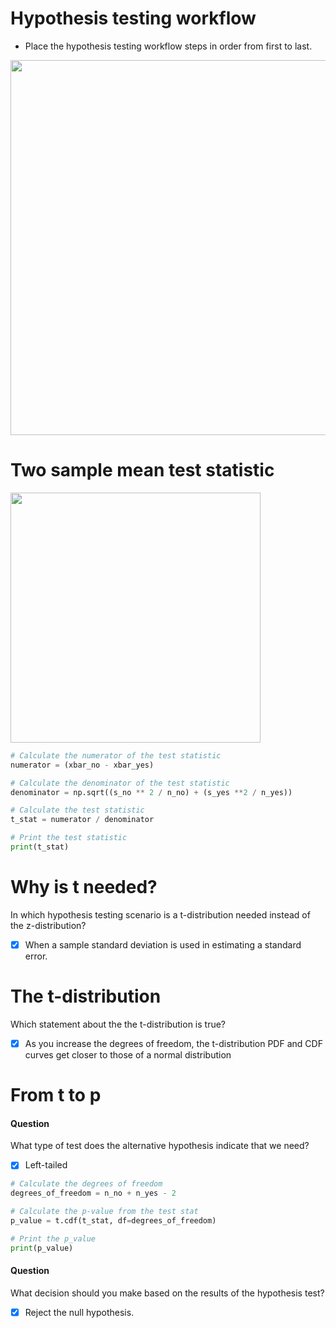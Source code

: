 # Hypothesis testing workflow
- Place the hypothesis testing workflow steps in order from first to last.
<img src="https://user-images.githubusercontent.com/51888893/212311586-97b68a15-5e09-4543-b19f-b20426e1fcb6.png" width=600px>

# Two sample mean test statistic
<img src="https://user-images.githubusercontent.com/51888893/212313025-f808a8ee-030c-4918-b6b2-2b9079d3b4bd.png" width=400px>

```py
# Calculate the numerator of the test statistic
numerator = (xbar_no - xbar_yes)

# Calculate the denominator of the test statistic
denominator = np.sqrt((s_no ** 2 / n_no) + (s_yes **2 / n_yes))

# Calculate the test statistic
t_stat = numerator / denominator

# Print the test statistic
print(t_stat)
```
# Why is t needed?
In which hypothesis testing scenario is a t-distribution needed instead of the z-distribution?
- [x] When a sample standard deviation is used in estimating a standard error.
# The t-distribution
Which statement about the the t-distribution is true?
- [x] As you increase the degrees of freedom, the t-distribution PDF and CDF curves get closer to those of a normal distribution
# From t to p
#### Question
What type of test does the alternative hypothesis indicate that we need?
- [x] Left-tailed
```py
# Calculate the degrees of freedom
degrees_of_freedom = n_no + n_yes - 2

# Calculate the p-value from the test stat
p_value = t.cdf(t_stat, df=degrees_of_freedom)

# Print the p_value
print(p_value)
```
#### Question
What decision should you make based on the results of the hypothesis test?
- [x] Reject the null hypothesis.
